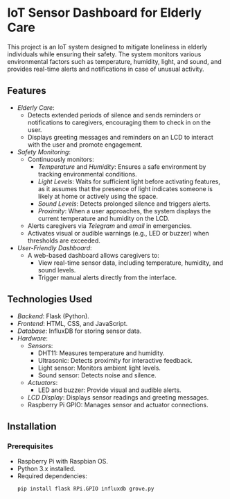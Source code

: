 # IoT Sensor Dashboard for Elderly Care

This project is an IoT system designed to mitigate loneliness in elderly individuals while ensuring their safety. The system monitors various environmental factors such as temperature, humidity, light, and sound, and provides real-time alerts and notifications in case of unusual activity.

## Features
- *Elderly Care*:
  - Detects extended periods of silence and sends reminders or notifications to caregivers, encouraging them to check in on the user.
  - Displays greeting messages and reminders on an LCD to interact with the user and promote engagement.
- *Safety Monitoring*:
  - Continuously monitors:
    - *Temperature* and *Humidity*: Ensures a safe environment by tracking environmental conditions.
    - *Light Levels*: Waits for sufficient light before activating features, as it assumes that the presence of light indicates someone is likely at home or actively using the space.
    - *Sound Levels*: Detects prolonged silence and triggers alerts.
    - *Proximity*: When a user approaches, the system displays the current temperature and humidity on the LCD.
  - Alerts caregivers via *Telegram* and *email* in emergencies.
  - Activates visual or audible warnings (e.g., LED or buzzer) when thresholds are exceeded.
- *User-Friendly Dashboard*:
  - A web-based dashboard allows caregivers to:
    - View real-time sensor data, including temperature, humidity, and sound levels.
    - Trigger manual alerts directly from the interface.

## Technologies Used
- *Backend*: Flask (Python).
- *Frontend*: HTML, CSS, and JavaScript.
- *Database*: InfluxDB for storing sensor data.
- *Hardware*:
  - *Sensors*:
    - DHT11: Measures temperature and humidity.
    - Ultrasonic: Detects proximity for interactive feedback.
    - Light sensor: Monitors ambient light levels.
    - Sound sensor: Detects noise and silence.
  - *Actuators*:
    - LED and buzzer: Provide visual and audible alerts.
  - *LCD Display*: Displays sensor readings and greeting messages.
  - Raspberry Pi GPIO: Manages sensor and actuator connections.

## Installation
### Prerequisites
- Raspberry Pi with Raspbian OS.
- Python 3.x installed.
- Required dependencies:
  ```bash
  pip install flask RPi.GPIO influxdb grove.py
